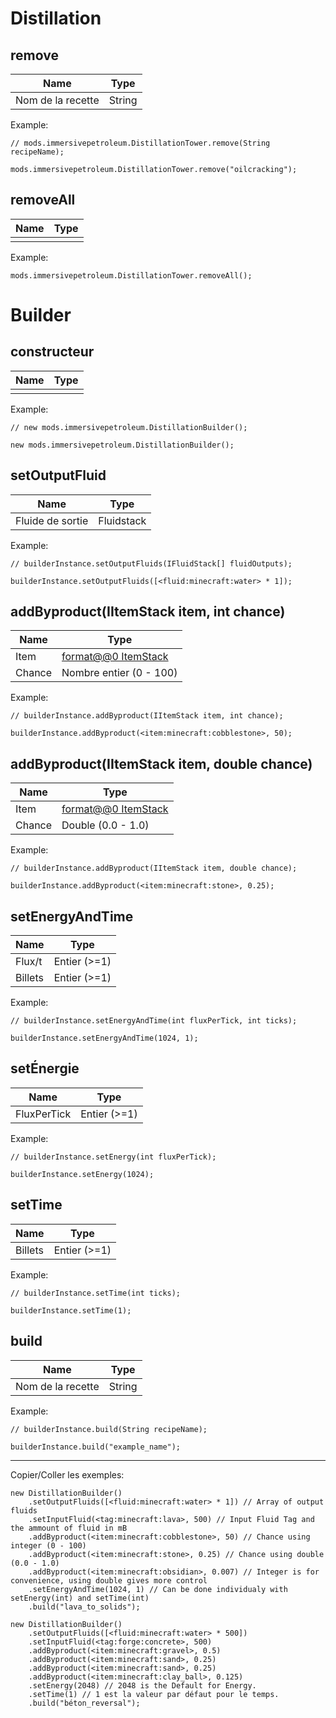 # Distillation

## remove

| Name              | Type   |
| ----------------- | ------ |
| Nom de la recette | String |

Example:
```ZenScript
// mods.immersivepetroleum.DistillationTower.remove(String recipeName);

mods.immersivepetroleum.DistillationTower.remove("oilcracking");
```

## removeAll

| Name | Type |
| ---- | ---- |
|      |      |

Example:
```ZenScript
mods.immersivepetroleum.DistillationTower.removeAll();
```

# Builder

## constructeur

| Name | Type |
| ---- | ---- |
|      |      |

Example:
```zenscript
// new mods.immersivepetroleum.DistillationBuilder();

new mods.immersivepetroleum.DistillationBuilder();
```

## setOutputFluid

| Name             | Type       |
| ---------------- | ---------- |
| Fluide de sortie | Fluidstack |

Example:
```zenscript
// builderInstance.setOutputFluids(IFluidStack[] fluidOutputs);

builderInstance.setOutputFluids([<fluid:minecraft:water> * 1]);
```

## addByproduct(IItemStack item, int chance)

| Name   | Type                                                 |
| ------ | ---------------------------------------------------- |
| Item   | [format@@0 ItemStack](/vanilla/api/items/IItemStack) |
| Chance | Nombre entier (0 - 100)                              |

Example:
```zenscript
// builderInstance.addByproduct(IItemStack item, int chance);

builderInstance.addByproduct(<item:minecraft:cobblestone>, 50);
```

## addByproduct(IItemStack item, double chance)

| Name   | Type                                                 |
| ------ | ---------------------------------------------------- |
| Item   | [format@@0 ItemStack](/vanilla/api/items/IItemStack) |
| Chance | Double (0.0 - 1.0)                                   |

Example:
```zenscript
// builderInstance.addByproduct(IItemStack item, double chance);

builderInstance.addByproduct(<item:minecraft:stone>, 0.25);
```

## setEnergyAndTime

| Name    | Type         |
| ------- | ------------ |
| Flux/t  | Entier (>=1) |
| Billets | Entier (>=1) |

Example:
```zenscript
// builderInstance.setEnergyAndTime(int fluxPerTick, int ticks);

builderInstance.setEnergyAndTime(1024, 1);
```

## setÉnergie

| Name        | Type         |
| ----------- | ------------ |
| FluxPerTick | Entier (>=1) |

Example:
```zenscript
// builderInstance.setEnergy(int fluxPerTick);

builderInstance.setEnergy(1024);
```

## setTime

| Name    | Type         |
| ------- | ------------ |
| Billets | Entier (>=1) |

Example:
```zenscript
// builderInstance.setTime(int ticks);

builderInstance.setTime(1);
```

## build

| Name              | Type   |
| ----------------- | ------ |
| Nom de la recette | String |

Example:
```zenscript
// builderInstance.build(String recipeName);

builderInstance.build("example_name");
```

---

Copier/Coller les exemples:
```zenscript
new DistillationBuilder()
    .setOutputFluids([<fluid:minecraft:water> * 1]) // Array of output fluids
    .setInputFluid(<tag:minecraft:lava>, 500) // Input Fluid Tag and the ammount of fluid in mB
    .addByproduct(<item:minecraft:cobblestone>, 50) // Chance using integer (0 - 100)
    .addByproduct(<item:minecraft:stone>, 0.25) // Chance using double (0.0 - 1.0)
    .addByproduct(<item:minecraft:obsidian>, 0.007) // Integer is for convenience, using double gives more control
    .setEnergyAndTime(1024, 1) // Can be done individualy with setEnergy(int) and setTime(int)
    .build("lava_to_solids");

new DistillationBuilder()
    .setOutputFluids([<fluid:minecraft:water> * 500])
    .setInputFluid(<tag:forge:concrete>, 500)
    .addByproduct(<item:minecraft:gravel>, 0.5)
    .addByproduct(<item:minecraft:sand>, 0.25)
    .addByproduct(<item:minecraft:sand>, 0.25)
    .addByproduct(<item:minecraft:clay_ball>, 0.125)
    .setEnergy(2048) // 2048 is the Default for Energy.
    .setTime(1) // 1 est la valeur par défaut pour le temps.
    .build("béton_reversal");
```
